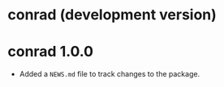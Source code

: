 # conrad (development version)

# conrad 1.0.0

* Added a `NEWS.md` file to track changes to the package.

